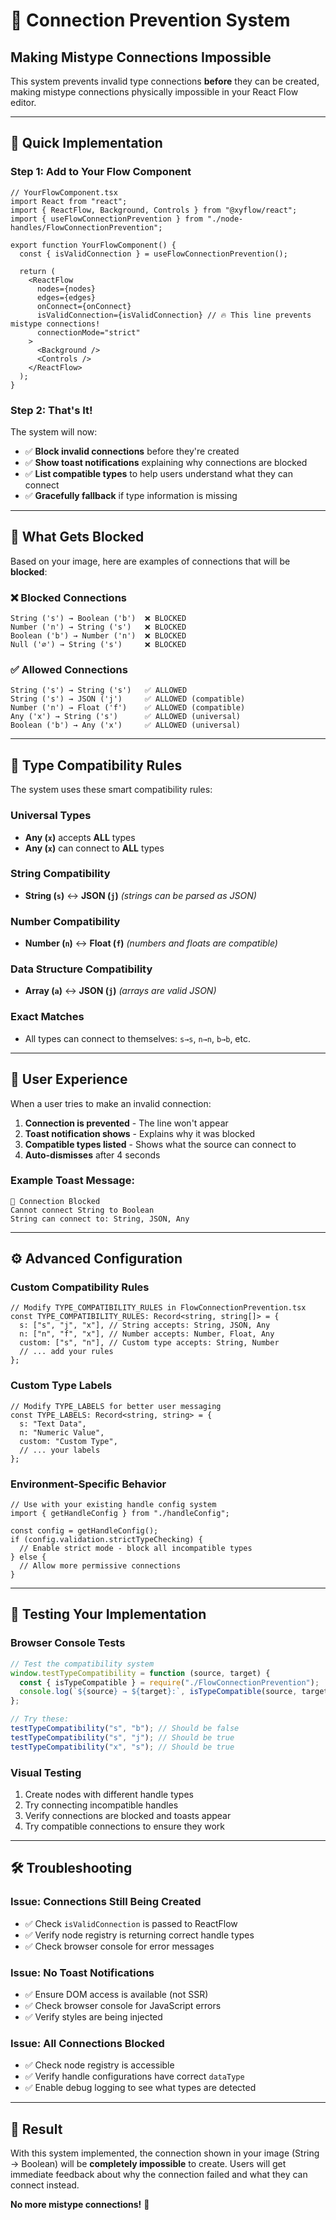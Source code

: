 # 🚫 Connection Prevention System

## Making Mistype Connections **Impossible**

This system prevents invalid type connections **before** they can be created, making mistype connections physically impossible in your React Flow editor.

---

## 🚀 **Quick Implementation**

### **Step 1: Add to Your Flow Component**

```tsx
// YourFlowComponent.tsx
import React from "react";
import { ReactFlow, Background, Controls } from "@xyflow/react";
import { useFlowConnectionPrevention } from "./node-handles/FlowConnectionPrevention";

export function YourFlowComponent() {
  const { isValidConnection } = useFlowConnectionPrevention();

  return (
    <ReactFlow
      nodes={nodes}
      edges={edges}
      onConnect={onConnect}
      isValidConnection={isValidConnection} // 🔥 This line prevents mistype connections!
      connectionMode="strict"
    >
      <Background />
      <Controls />
    </ReactFlow>
  );
}
```

### **Step 2: That's It!**

The system will now:

- ✅ **Block invalid connections** before they're created
- ✅ **Show toast notifications** explaining why connections are blocked
- ✅ **List compatible types** to help users understand what they can connect
- ✅ **Gracefully fallback** if type information is missing

---

## 🎯 **What Gets Blocked**

Based on your image, here are examples of connections that will be **blocked**:

### ❌ **Blocked Connections**

```
String ('s') → Boolean ('b')  ❌ BLOCKED
Number ('n') → String ('s')   ❌ BLOCKED
Boolean ('b') → Number ('n')  ❌ BLOCKED
Null ('∅') → String ('s')     ❌ BLOCKED
```

### ✅ **Allowed Connections**

```
String ('s') → String ('s')   ✅ ALLOWED
String ('s') → JSON ('j')     ✅ ALLOWED (compatible)
Number ('n') → Float ('f')    ✅ ALLOWED (compatible)
Any ('x') → String ('s')      ✅ ALLOWED (universal)
Boolean ('b') → Any ('x')     ✅ ALLOWED (universal)
```

---

## 🔧 **Type Compatibility Rules**

The system uses these smart compatibility rules:

### **Universal Types**

- **Any (`x`)** accepts **ALL** types
- **Any (`x`)** can connect to **ALL** types

### **String Compatibility**

- **String (`s`)** ↔ **JSON (`j`)** _(strings can be parsed as JSON)_

### **Number Compatibility**

- **Number (`n`)** ↔ **Float (`f`)** _(numbers and floats are compatible)_

### **Data Structure Compatibility**

- **Array (`a`)** ↔ **JSON (`j`)** _(arrays are valid JSON)_

### **Exact Matches**

- All types can connect to themselves: `s→s`, `n→n`, `b→b`, etc.

---

## 🎨 **User Experience**

When a user tries to make an invalid connection:

1. **Connection is prevented** - The line won't appear
2. **Toast notification shows** - Explains why it was blocked
3. **Compatible types listed** - Shows what the source can connect to
4. **Auto-dismisses** after 4 seconds

### **Example Toast Message:**

```
🚫 Connection Blocked
Cannot connect String to Boolean
String can connect to: String, JSON, Any
```

---

## ⚙️ **Advanced Configuration**

### **Custom Compatibility Rules**

```tsx
// Modify TYPE_COMPATIBILITY_RULES in FlowConnectionPrevention.tsx
const TYPE_COMPATIBILITY_RULES: Record<string, string[]> = {
  s: ["s", "j", "x"], // String accepts: String, JSON, Any
  n: ["n", "f", "x"], // Number accepts: Number, Float, Any
  custom: ["s", "n"], // Custom type accepts: String, Number
  // ... add your rules
};
```

### **Custom Type Labels**

```tsx
// Modify TYPE_LABELS for better user messaging
const TYPE_LABELS: Record<string, string> = {
  s: "Text Data",
  n: "Numeric Value",
  custom: "Custom Type",
  // ... your labels
};
```

### **Environment-Specific Behavior**

```tsx
// Use with your existing handle config system
import { getHandleConfig } from "./handleConfig";

const config = getHandleConfig();
if (config.validation.strictTypeChecking) {
  // Enable strict mode - block all incompatible types
} else {
  // Allow more permissive connections
}
```

---

## 🧪 **Testing Your Implementation**

### **Browser Console Tests**

```javascript
// Test the compatibility system
window.testTypeCompatibility = function (source, target) {
  const { isTypeCompatible } = require("./FlowConnectionPrevention");
  console.log(`${source} → ${target}:`, isTypeCompatible(source, target));
};

// Try these:
testTypeCompatibility("s", "b"); // Should be false
testTypeCompatibility("s", "j"); // Should be true
testTypeCompatibility("x", "s"); // Should be true
```

### **Visual Testing**

1. Create nodes with different handle types
2. Try connecting incompatible handles
3. Verify connections are blocked and toasts appear
4. Try compatible connections to ensure they work

---

## 🛠️ **Troubleshooting**

### **Issue: Connections Still Being Created**

- ✅ Check `isValidConnection` is passed to ReactFlow
- ✅ Verify node registry is returning correct handle types
- ✅ Check browser console for error messages

### **Issue: No Toast Notifications**

- ✅ Ensure DOM access is available (not SSR)
- ✅ Check browser console for JavaScript errors
- ✅ Verify styles are being injected

### **Issue: All Connections Blocked**

- ✅ Check node registry is accessible
- ✅ Verify handle configurations have correct `dataType`
- ✅ Enable debug logging to see what types are detected

---

## 🎯 **Result**

With this system implemented, the connection shown in your image (String → Boolean) will be **completely impossible** to create. Users will get immediate feedback about why the connection failed and what they can connect instead.

**No more mistype connections!** 🎉
